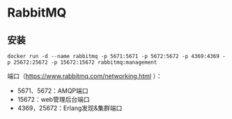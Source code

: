 # RabbitMQ
## 安装
```
docker run -d --name rabbitmq -p 5671:5671 -p 5672:5672 -p 4369:4369 -p 25672:25672 -p 15672:15672 rabbitmq:management
```
端口（https://www.rabbitmq.com/networking.html ）：
- 5671、5672：AMQP端口
- 15672：web管理后台端口
- 4369，25672：Erlang发现&集群端口

